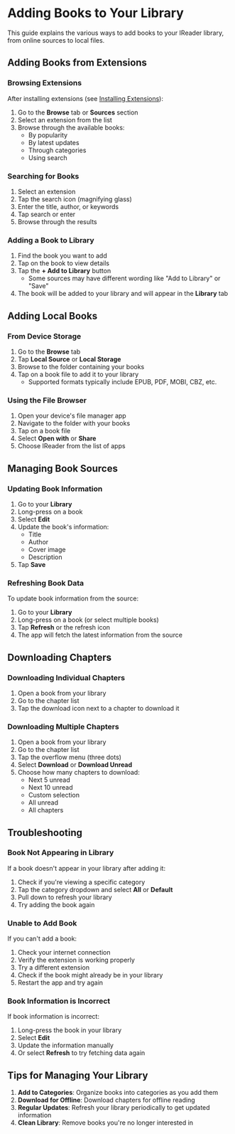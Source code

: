 # Adding Books to Your Library

This guide explains the various ways to add books to your IReader library, from online sources to local files.

## Adding Books from Extensions

### Browsing Extensions

After installing extensions (see [Installing Extensions](Installing-Extensions.md)):

1. Go to the **Browse** tab or **Sources** section
2. Select an extension from the list
3. Browse through the available books:
   - By popularity
   - By latest updates
   - Through categories
   - Using search

### Searching for Books

1. Select an extension
2. Tap the search icon (magnifying glass)
3. Enter the title, author, or keywords
4. Tap search or enter
5. Browse through the results

### Adding a Book to Library

1. Find the book you want to add
2. Tap on the book to view details
3. Tap the **+ Add to Library** button
   - Some sources may have different wording like "Add to Library" or "Save"
4. The book will be added to your library and will appear in the **Library** tab

## Adding Local Books

### From Device Storage

1. Go to the **Browse** tab
2. Tap **Local Source** or **Local Storage**
3. Browse to the folder containing your books
4. Tap on a book file to add it to your library
   - Supported formats typically include EPUB, PDF, MOBI, CBZ, etc.

### Using the File Browser

1. Open your device's file manager app
2. Navigate to the folder with your books
3. Tap on a book file
4. Select **Open with** or **Share**
5. Choose IReader from the list of apps

## Managing Book Sources

### Updating Book Information

1. Go to your **Library**
2. Long-press on a book
3. Select **Edit**
4. Update the book's information:
   - Title
   - Author
   - Cover image
   - Description
5. Tap **Save**

### Refreshing Book Data

To update book information from the source:

1. Go to your **Library**
2. Long-press on a book (or select multiple books)
3. Tap **Refresh** or the refresh icon
4. The app will fetch the latest information from the source

## Downloading Chapters

### Downloading Individual Chapters

1. Open a book from your library
2. Go to the chapter list
3. Tap the download icon next to a chapter to download it

### Downloading Multiple Chapters

1. Open a book from your library
2. Go to the chapter list
3. Tap the overflow menu (three dots)
4. Select **Download** or **Download Unread**
5. Choose how many chapters to download:
   - Next 5 unread
   - Next 10 unread
   - Custom selection
   - All unread
   - All chapters

## Troubleshooting

### Book Not Appearing in Library

If a book doesn't appear in your library after adding it:

1. Check if you're viewing a specific category
2. Tap the category dropdown and select **All** or **Default**
3. Pull down to refresh your library
4. Try adding the book again

### Unable to Add Book

If you can't add a book:

1. Check your internet connection
2. Verify the extension is working properly
3. Try a different extension
4. Check if the book might already be in your library
5. Restart the app and try again

### Book Information is Incorrect

If book information is incorrect:

1. Long-press the book in your library
2. Select **Edit**
3. Update the information manually
4. Or select **Refresh** to try fetching data again

## Tips for Managing Your Library

1. **Add to Categories**: Organize books into categories as you add them
2. **Download for Offline**: Download chapters for offline reading
3. **Regular Updates**: Refresh your library periodically to get updated information
4. **Clean Library**: Remove books you're no longer interested in 